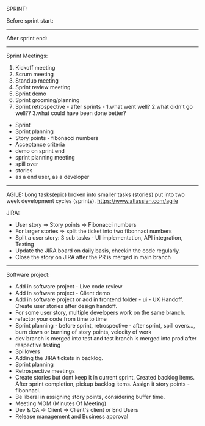 SPRINT:

Before sprint start:

---

After sprint end:

---

Sprint Meetings:

1. Kickoff meeting
2. Scrum meeting
3. Standup meeting
4. Sprint review meeting
5. Sprint demo
6. Sprint grooming/planning
7. Sprint retrospective - after sprints - 1.what went well? 2.what didn't go well?? 3.what could have been done better?

- Sprint
- Sprint planning
- Story points - fibonacci numbers
- Acceptance criteria
- demo on sprint end
- sprint planning meeting
- spill over
- stories
- as a end user, as a developer

---

AGILE: Long tasks(epic) broken into smaller tasks (stories) put into two week development cycles (sprints). https://www.atlassian.com/agile

JIRA:

- User story => Story points => Fibonacci numbers
- For larger stories => split the ticket into two fibonnaci numbers
- Split a user story: 3 sub tasks - UI implementation, API integration, Testing
- Update the JIRA board on daily basis, checkin the code regularly.
- Close the story on JIRA after the PR is merged in main branch

---

Software project:

- Add in software project - Live code review
- Add in software project - Client demo
- Add in software project or add in frontend folder - ui - UX Handoff. Create user stories after design handoff.
- For some user story, multiple developers work on the same branch.
- refactor your code from time to time
- Sprint planning - before sprint, retrospective - after sprint, spill overs..., burn down or burning of story points, velocity of work
- dev branch is merged into test and test branch is merged into prod after respective testing
- Spillovers
- Adding the JIRA tickets in backlog.
- Sprint planning
- Retrospective meetings
- Create stories but dont keep it in current sprint. Created backlog items. After sprint completion, pickup backlog items. Assign it story points - fibonnaci.
- Be liberal in assigning story points, considering buffer time.
- Meeting MOM (Minutes Of Meeting)
- Dev & QA => Client => Client's client or End Users
- Release management and Business approval
